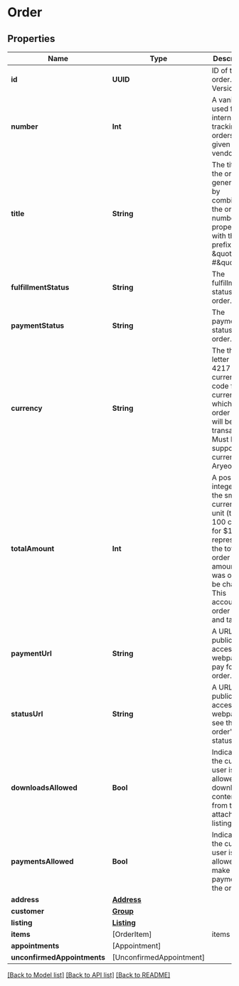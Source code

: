 # Order

## Properties
Name | Type | Description | Notes
------------ | ------------- | ------------- | -------------
**id** | **UUID** | ID of the order. UUID Version 4. | 
**number** | **Int** | A vanity id used for internal tracking of orders for a given vendor. | 
**title** | **String** | The title of the order, generated by combining the order&#39;s number property with the prefix \&quot;Order #\&quot;. | 
**fulfillmentStatus** | **String** | The fulfillment status of the order. | 
**paymentStatus** | **String** | The payment status of the order. | 
**currency** | **String** | The three-letter ISO 4217 currency code for the currency in which this order was or will be transacted. Must be a supported currency of Aryeo. | [optional] 
**totalAmount** | **Int** | A positive integer in the smallest currency unit (that is, 100 cents for $1.00) representing the total order amount that was or will be charged. This accounts for order items and taxes.  | [optional] 
**paymentUrl** | **String** | A URL of a publicly-accessible webpage to pay for the order. | [optional] 
**statusUrl** | **String** | A URL of a publicly-accessible webpage to see the order&#39;s status. | 
**downloadsAllowed** | **Bool** | Indicates if the current user is allowed to download content from the attached listing. | [optional] 
**paymentsAllowed** | **Bool** | Indicates if the current user is allowed to make a payment for the order. | [optional] 
**address** | [**Address**](Address.md) |  | [optional] 
**customer** | [**Group**](Group.md) |  | [optional] 
**listing** | [**Listing**](Listing.md) |  | [optional] 
**items** | [OrderItem] | items | [optional] 
**appointments** | [Appointment] |  | [optional] 
**unconfirmedAppointments** | [UnconfirmedAppointment] |  | [optional] 

[[Back to Model list]](../README.md#documentation-for-models) [[Back to API list]](../README.md#documentation-for-api-endpoints) [[Back to README]](../README.md)


